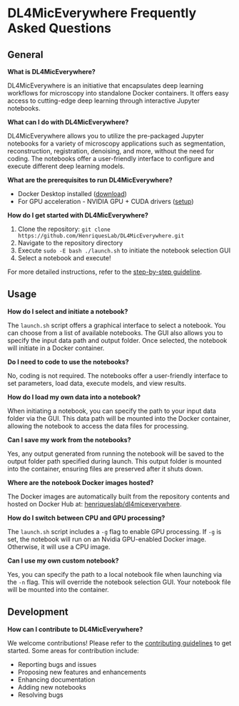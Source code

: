 # DL4MicEverywhere Frequently Asked Questions

## General

**What is DL4MicEverywhere?**

DL4MicEverywhere is an initiative that encapsulates deep learning workflows for microscopy into standalone Docker containers. It offers easy access to cutting-edge deep learning through interactive Jupyter notebooks.

**What can I do with DL4MicEverywhere?**

DL4MicEverywhere allows you to utilize the pre-packaged Jupyter notebooks for a variety of microscopy applications such as segmentation, reconstruction, registration, denoising, and more, without the need for coding. The notebooks offer a user-friendly interface to configure and execute different deep learning models.

**What are the prerequisites to run DL4MicEverywhere?**

- Docker Desktop installed ([download](https://www.docker.com/products/docker-desktop))
- For GPU acceleration - NVIDIA GPU + CUDA drivers ([setup](https://docs.nvidia.com/cuda/))

**How do I get started with DL4MicEverywhere?**

1. Clone the repository: `git clone https://github.com/HenriquesLab/DL4MicEverywhere.git`
2. Navigate to the repository directory 
3. Execute `sudo -E bash ./launch.sh` to initiate the notebook selection GUI
4. Select a notebook and execute!

For more detailed instructions, refer to the [step-by-step guideline](https://github.com/HenriquesLab/DL4MicEverywhere/wiki/Step%E2%80%90by%E2%80%90step-guideline).

## Usage

**How do I select and initiate a notebook?**

The `launch.sh` script offers a graphical interface to select a notebook. You can choose from a list of available notebooks. The GUI also allows you to specify the input data path and output folder. Once selected, the notebook will initiate in a Docker container.

**Do I need to code to use the notebooks?** 

No, coding is not required. The notebooks offer a user-friendly interface to set parameters, load data, execute models, and view results.

**How do I load my own data into a notebook?**

When initiating a notebook, you can specify the path to your input data folder via the GUI. This data path will be mounted into the Docker container, allowing the notebook to access the data files for processing.

**Can I save my work from the notebooks?**

Yes, any output generated from running the notebook will be saved to the output folder path specified during launch. This output folder is mounted into the container, ensuring files are preserved after it shuts down.

**Where are the notebook Docker images hosted?**

The Docker images are automatically built from the repository contents and hosted on Docker Hub at: [henriqueslab/dl4miceverywhere](https://hub.docker.com/u/henriqueslab). 

**How do I switch between CPU and GPU processing?**

The `launch.sh` script includes a `-g` flag to enable GPU processing. If `-g` is set, the notebook will run on an Nvidia GPU-enabled Docker image. Otherwise, it will use a CPU image.

**Can I use my own custom notebook?**

Yes, you can specify the path to a local notebook file when launching via the `-n` flag. This will override the notebook selection GUI. Your notebook file will be mounted into the container.

## Development

**How can I contribute to DL4MicEverywhere?**

We welcome contributions! Please refer to the [contributing guidelines](CONTRIBUTING.md) to get started. Some areas for contribution include:

- Reporting bugs and issues
- Proposing new features and enhancements 
- Enhancing documentation
- Adding new notebooks
- Resolving bugs




